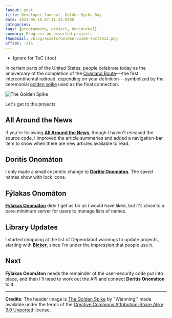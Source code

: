 ```yaml
---
layout: post
title: Developer Journal, Golden Spike Day
date: 2021-05-10 07:11:23-0400
categories:
tags: [programming, project, devjournal]
summary: Progress on assorted projects
thumbnail: /blog/assets/Golden-Spike-7Oct2012.png
offset: -31%
---
```


* Ignore for ToC
{:toc}

In certain parts of the United States, people celebrate today as the anniversary of the completion of the [Overland Route](https://en.wikipedia.org/wiki/Overland_Route_(Union_Pacific_Railroad))---the first intercontinental railroad, depending on your definition---symbolized by the ceremonial [golden spike](https://en.wikipedia.org/wiki/Golden_spike) used as the final connection.

![The Golden Spike](/blog/assets/Golden-Spike-7Oct2012.png "The Golden Spike")

Let's get to the projects.

## All Around the News

If you're following [**All Around the News**](https://allaroundthe.news/), though I haven't released the source code, I improved the article summaries and added a navigation-bar item to show when there are new articles available to read.

## Doritís Onomáton

I only made a small cosmetic change to [**Doritís Onomáton**](https://github.com/jcolag/doritis-onomaton).  The saved names show with lock icons.

## Fýlakas Onomáton

[**Fýlakas Onomáton**](https://github.com/jcolag/fylakas-onomaton/) didn't get as far as I would have liked, but it's close to a bare-minimum server for users to manage lists of names.

## Library Updates

I started chopping at the list of Dependabot warnings to update projects, starting with [**Bicker**](https://github.com/jcolag/Bicker), since I'm under the impression that people use it.

## Next

**Fýlakas Onomáton** needs the remainder of the user-security code put into place, and then I'll need to work out the API and connect **Doritís Onomáton** to it.

* * *

**Credits**:  The header image is [The Golden Spike](https://commons.wikimedia.org/wiki/File:The-Golden-Spike-7Oct2012.jpg) by "Wjenning," made available under the terms of the [Creative Commons Attribution-Share Alike 3.0 Unported](https://creativecommons.org/licenses/by-sa/3.0/deed.en) license.
